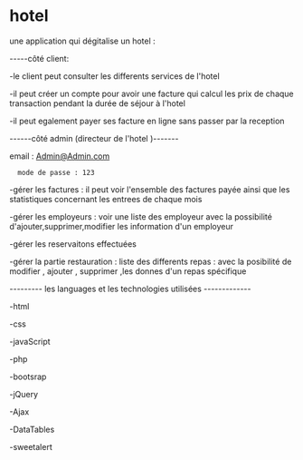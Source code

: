# hotel
une application qui dégitalise un hotel :

-----côté client: 

-le client peut consulter les differents services de l'hotel

-il peut créer un compte pour avoir une facture qui calcul les prix de chaque transaction pendant la durée de séjour à l'hotel


-il peut egalement payer ses facture en ligne sans passer par la reception 

------côté admin (directeur de l'hotel )-------

email : Admin@Admin.com

      mode de passe : 123

-gérer les factures : il peut voir l'ensemble des factures payée ainsi que les statistiques concernant les entrees de chaque mois

-gérer les employeurs : voir une liste des employeur avec la possibilité d'ajouter,supprimer,modifier les information d'un employeur

-gérer les reservaitons effectuées 

-gérer la partie restauration : liste des differents repas : avec la posibilité de modifier , ajouter , supprimer ,les donnes d'un repas spécifique


--------- les languages et les technologies utilisées -------------

-html

-css

-javaScript

-php

-bootsrap

-jQuery

-Ajax

-DataTables

-sweetalert



